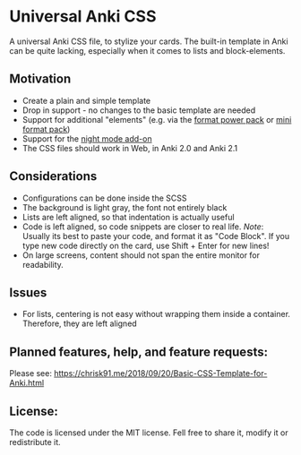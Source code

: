 # Universal Anki CSS

A universal Anki CSS file, to stylize your cards. The built-in template in Anki can be quite lacking, especially when it comes to lists and block-elements.

## Motivation

- Create a plain and simple template
- Drop in support - no changes to the basic template are needed
- Support for additional "elements" (e.g. via the [format power pack](https://ankiweb.net/shared/info/162313389) or [mini format pack](https://ankiweb.net/shared/info/295889520))
- Support for the [night mode add-on](https://ankiweb.net/shared/info/1496166067)
- The CSS files should work in Web, in Anki 2.0 and Anki 2.1

## Considerations

- Configurations can be done inside the SCSS
- The background is light gray, the font not entirely black
- Lists are left aligned, so that indentation is actually useful
- Code is left aligned, so code snippets are closer to real life. *Note*: Usually its best to paste your code, and format it as "Code Block". If you type new code directly on the card, use Shift + Enter for new lines!
- On large screens, content should not span the entire monitor for readability.

## Issues

- For lists, centering is not easy without wrapping them inside a container. Therefore, they are left aligned

## Planned features, help, and feature requests:

Please see: https://chrisk91.me/2018/09/20/Basic-CSS-Template-for-Anki.html

## License:
The code is licensed under the MIT license. Fell free to share it, modify it or redistribute it.